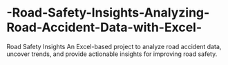 # -Road-Safety-Insights-Analyzing-Road-Accident-Data-with-Excel-
Road Safety Insights An Excel-based project to analyze road accident data, uncover trends, and provide actionable insights for improving road safety.
